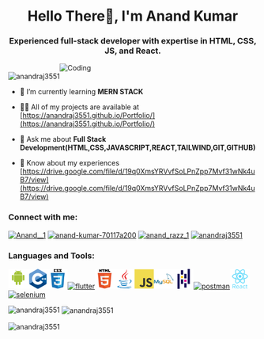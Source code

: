 <h1 align="center">Hello There👋, I'm Anand Kumar</h1>
<h3 align="center">Experienced full-stack developer with expertise in HTML, CSS, JS, and React.</h3>

<img align="right" alt="Coding" width="400" src="https://media.tenor.com/rePDfDWO3XoAAAAd/hacking.gif">

<p align="left"> <img src="https://komarev.com/ghpvc/?username=anandraj3551&label=Profile%20views&color=0e75b6&style=flat" alt="anandraj3551" /> </p>

- 🌱 I’m currently learning **MERN STACK**

- 👨‍💻 All of my projects are available at [https://anandraj3551.github.io/Portfolio/](https://anandraj3551.github.io/Portfolio/)

- 💬 Ask me about **Full Stack Development(HTML,CSS,JAVASCRIPT,REACT,TAILWIND,GIT,GITHUB)**

- 📄 Know about my experiences [https://drive.google.com/file/d/19q0XmsYRVvfSoLPnZpp7Mvf31wNk4uB7/view](https://drive.google.com/file/d/19q0XmsYRVvfSoLPnZpp7Mvf31wNk4uB7/view)

<h3 align="left">Connect with me:</h3>
<p align="left">
<a href="https://twitter.com/Anand__1" target="blank"><img align="center" src="https://raw.githubusercontent.com/rahuldkjain/github-profile-readme-generator/master/src/images/icons/Social/twitter.svg" alt="Anand__1" height="30" width="40" /></a>
<a href="https://linkedin.com/in/anand-kumar-70117a200" target="blank"><img align="center" src="https://raw.githubusercontent.com/rahuldkjain/github-profile-readme-generator/master/src/images/icons/Social/linked-in-alt.svg" alt="anand-kumar-70117a200" height="30" width="40" /></a>
<a href="https://instagram.com/anand_razz_1" target="blank"><img align="center" src="https://raw.githubusercontent.com/rahuldkjain/github-profile-readme-generator/master/src/images/icons/Social/instagram.svg" alt="anand_razz_1" height="30" width="40" /></a>
<a href="https://www.leetcode.com/anandraj3551" target="blank"><img align="center" src="https://raw.githubusercontent.com/rahuldkjain/github-profile-readme-generator/master/src/images/icons/Social/leet-code.svg" alt="anandraj3551" height="30" width="40" /></a>
</p>

<h3 align="left">Languages and Tools:</h3>
<p align="left"><a href="https://developer.android.com" target="_blank" rel="noreferrer"><img src="https://raw.githubusercontent.com/devicons/devicon/master/icons/android/android-original-wordmark.svg" alt="android" width="40" height="40"/></a><a href="https://www.w3schools.com/cpp/" target="_blank" rel="noreferrer"><img src="https://raw.githubusercontent.com/devicons/devicon/master/icons/cplusplus/cplusplus-original.svg" alt="cplusplus" width="40" height="40"/></a><a href="https://www.w3schools.com/css/" target="_blank" rel="noreferrer"><img src="https://raw.githubusercontent.com/devicons/devicon/master/icons/css3/css3-original-wordmark.svg" alt="css3" width="40" height="40"/></a><a href="https://flutter.dev" target="_blank" rel="noreferrer"><img src="https://www.vectorlogo.zone/logos/flutterio/flutterio-icon.svg" alt="flutter" width="40" height="40"/></a><a href="https://www.w3.org/html/" target="_blank" rel="noreferrer"><img src="https://raw.githubusercontent.com/devicons/devicon/master/icons/html5/html5-original-wordmark.svg" alt="html5" width="40" height="40"/></a><a href="https://www.java.com" target="_blank" rel="noreferrer"><img src="https://raw.githubusercontent.com/devicons/devicon/master/icons/java/java-original.svg" alt="java" width="40" height="40"/></a><a href="https://developer.mozilla.org/en-US/docs/Web/JavaScript" target="_blank" rel="noreferrer"><img src="https://raw.githubusercontent.com/devicons/devicon/master/icons/javascript/javascript-original.svg" alt="javascript" width="40" height="40"/></a><a href="https://www.mysql.com/" target="_blank" rel="noreferrer"><img src="https://raw.githubusercontent.com/devicons/devicon/master/icons/mysql/mysql-original-wordmark.svg" alt="mysql" width="40" height="40"/></a><a href="https://pandas.pydata.org/" target="_blank" rel="noreferrer"><img src="https://raw.githubusercontent.com/devicons/devicon/2ae2a900d2f041da66e950e4d48052658d850630/icons/pandas/pandas-original.svg" alt="pandas" width="40" height="40"/></a><a href="https://postman.com" target="_blank" rel="noreferrer"><img src="https://www.vectorlogo.zone/logos/getpostman/getpostman-icon.svg" alt="postman" width="40" height="40"/></a><a href="https://reactjs.org/" target="_blank" rel="noreferrer"><img src="https://raw.githubusercontent.com/devicons/devicon/master/icons/react/react-original-wordmark.svg" alt="react" width="40" height="40"/></a><a href="https://www.selenium.dev" target="_blank" rel="noreferrer"><img src="https://raw.githubusercontent.com/detain/svg-logos/780f25886640cef088af994181646db2f6b1a3f8/svg/selenium-logo.svg" alt="selenium" width="40" height="40"/></a></p>

<p><img align="left" src="https://github-readme-stats.vercel.app/api/top-langs?username=anandraj3551&show_icons=true&locale=en&layout=compact" alt="anandraj3551" /></p>

<p>&nbsp;<img align="center" src="https://github-readme-stats.vercel.app/api?username=anandraj3551&show_icons=true&locale=en" alt="anandraj3551" /></p>

<p><img align="center" src="https://github-readme-streak-stats.herokuapp.com/?user=anandraj3551&" alt="anandraj3551" /></p>
